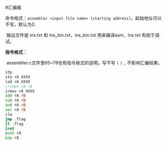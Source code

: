 #汇编器

​	命令格式：`assembler <input file name> [starting address]`，起始地址可以不写，默认为0.

​	输出文件是 ins.txt 和 ins_bin.txt，ins_bin.txt 用来编译asm，ins.txt 有助于调试。

**指令格式**：

​	assembler.c文件里65~79也有指令格式的说明。写不写 `(` `)` `,` 不影响汇编结果。

```asm
stp
sto rA XXXX
lad rA XXXX
;rrmov rA rB
irmov rA XXXX
add rA rB
sub rA rB
and rA rB
xor rA rB
cla
jmp .flag
jl .flag
iret
push rA
pop rA
```

